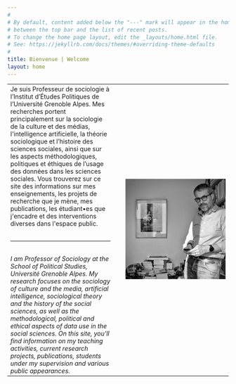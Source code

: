 ```yaml
---
#
# By default, content added below the "---" mark will appear in the home page
# between the top bar and the list of recent posts.
# To change the home page layout, edit the _layouts/home.html file.
# See: https://jekyllrb.com/docs/themes/#overriding-theme-defaults
#
title: Bienvenue | Welcome
layout: home
---
```


<table>
  <tr>
    <td width="48%" valign="top">
      Je suis Professeur de sociologie à l’Institut d’Études Politiques de l’Université Grenoble Alpes. Mes recherches portent principalement sur la sociologie de la culture et des médias, l'intelligence artificielle, la théorie sociologique et l’histoire des sciences sociales, ainsi que sur les aspects méthodologiques, politiques et éthiques de l’usage des données dans les sciences sociales. Vous trouverez sur ce site des informations sur mes enseignements, les projets de recherche que je mène, mes publications, les étudiant•es que j'encadre et des interventions diverses dans l'espace public. 
      <br><br>
      <hr size = 1>
      <br>
      <i>I am Professor of Sociology at the School of Political Studies, Université Grenoble Alpes. My research focuses on the sociology of culture and the media, artificial intelligence, sociological theory and the history of the social sciences, as well as the methodological, political and ethical aspects of data use in the social sciences. On this site, you'll find information on my teaching activities, current research projects, publications, students under my supervision and various public appearances.</i>
    </td>
    <td width="4%">
    </td>
    <td width="48%" valign="middle">
    <img src="/img/DSCF4580_01.jpg">
    </td>  
  </tr>
</table>

